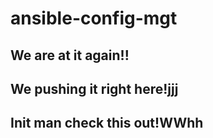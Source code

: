 # ansible-config-mgt
## We are at it again!!
## We pushing it right here!jjj
## Init man check this out!WWhh

